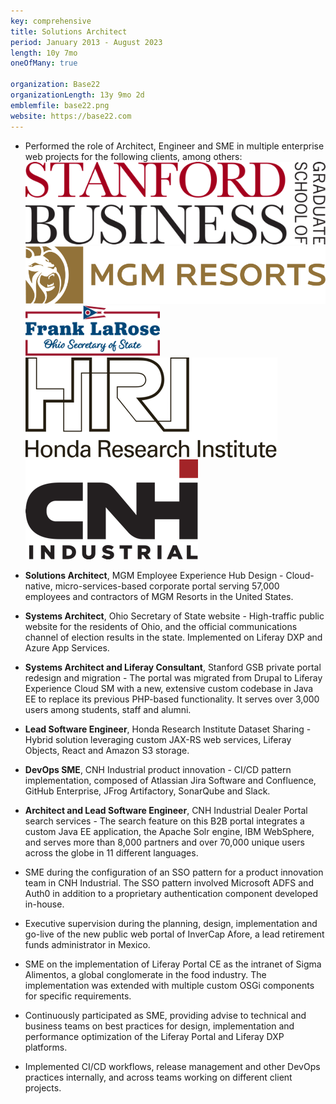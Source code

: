 ```yaml
---
key: comprehensive
title: Solutions Architect
period: January 2013 - August 2023
length: 10y 7mo
oneOfMany: true

organization: Base22
organizationLength: 13y 9mo 2d
emblemfile: base22.png
website: https://base22.com
---
```

* Performed the role of Architect, Engineer and SME in multiple enterprise web projects for the following clients, among others:  
![Stanford Graduate School of Business](assets/160/stanfordgsb.png#small-emblem "Stanford Graduate School of Business")
![MGM Resorts](assets/160/mgmresorts.png#small-emblem "MGM Resorts")
![Ohio Secretary of State](assets/160/ohsos.png#small-emblem "Ohio Secretary of State")
![Honda Research Institute](assets/160/hri.png#small-emblem "Honda Research Institute")
![CNH Industrial](assets/160/cnhi.png#small-emblem "CNH Industrial")

* __Solutions Architect__, MGM Employee Experience Hub Design - Cloud-native, micro-services-based corporate portal serving 57,000 employees and contractors of MGM Resorts in the United States.

* __Systems Architect__, Ohio Secretary of State website - High-traffic public website for the residents of Ohio, and the official communications channel of election results in the state. Implemented on Liferay DXP and Azure App Services.

* __Systems Architect and Liferay Consultant__, Stanford GSB private portal redesign and migration - The portal was migrated from Drupal to Liferay Experience Cloud SM with a new, extensive custom codebase in Java EE to replace its previous PHP-based functionality. It serves over 3,000 users among students, staff and alumni.

* __Lead Software Engineer__, Honda Research Institute Dataset Sharing - Hybrid solution leveraging custom JAX-RS web services, Liferay Objects, React and Amazon S3 storage.

* __DevOps SME__, CNH Industrial product innovation - CI/CD pattern implementation, composed of Atlassian Jira Software and Confluence, GitHub Enterprise, JFrog Artifactory, SonarQube and Slack.

* __Architect and Lead Software Engineer__, CNH Industrial Dealer Portal search services - The search feature on this B2B portal integrates a custom Java EE application, the Apache Solr engine, IBM WebSphere, and serves more than 8,000 partners and over 70,000 unique users across the globe in 11 different languages.

* SME during the configuration of an SSO pattern for a product innovation team in CNH Industrial. The SSO pattern involved Microsoft ADFS and Auth0 in addition to a proprietary authentication component developed in-house.

* Executive supervision during the planning, design, implementation and go-live of the new public web portal of InverCap Afore, a lead retirement funds administrator in Mexico.

* SME on the implementation of Liferay Portal CE as the intranet of Sigma Alimentos, a global conglomerate in the food industry. The implementation was extended with multiple custom OSGi components for specific requirements.
<div class="page-break"></div>

* Continuously participated as SME, providing advise to technical and business teams on best practices for design, implementation and performance optimization of the Liferay Portal and Liferay DXP platforms.

* Implemented CI/CD workflows, release management and other DevOps practices internally, and across teams working on different client projects.
